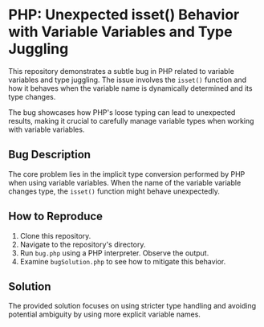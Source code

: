 # PHP: Unexpected isset() Behavior with Variable Variables and Type Juggling

This repository demonstrates a subtle bug in PHP related to variable variables and type juggling.  The issue involves the `isset()` function and how it behaves when the variable name is dynamically determined and its type changes.

The bug showcases how PHP's loose typing can lead to unexpected results, making it crucial to carefully manage variable types when working with variable variables.

## Bug Description

The core problem lies in the implicit type conversion performed by PHP when using variable variables. When the name of the variable variable changes type, the `isset()` function might behave unexpectedly.

## How to Reproduce

1. Clone this repository.
2. Navigate to the repository's directory.
3. Run `bug.php` using a PHP interpreter. Observe the output. 
4. Examine `bugSolution.php` to see how to mitigate this behavior. 

## Solution

The provided solution focuses on using stricter type handling and avoiding potential ambiguity by using more explicit variable names.
